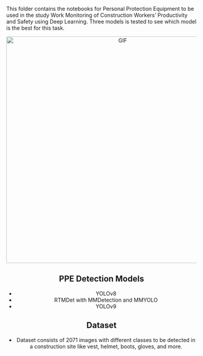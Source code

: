 This folder contains the notebooks for Personal Protection Equipment to be used in the study Work Monitoring of Construction Workers’ Productivity and Safety using Deep Learning. Three models is tested to see which model is the best for this task.
<div align="center">
<img hight="200" width="600" alt="GIF" align="center" src="https://github.com/Xspencer6/codewars_python/blob/main/osamu.gif">
  
## PPE Detection Models
- YOLOv8
- RTMDet with MMDetection and MMYOLO
- YOLOv9

## Dataset
- Dataset consists of 2071 images with different classes to be detected in a construction site like vest, helmet, boots, gloves, and more.
<p align="center">


